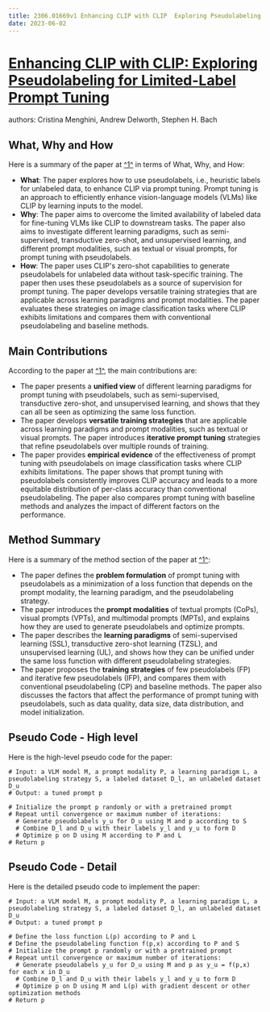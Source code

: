 ```yaml
---
title: 2306.01669v1 Enhancing CLIP with CLIP  Exploring Pseudolabeling for Limited-Label Prompt Tuning
date: 2023-06-02
---
```


# [Enhancing CLIP with CLIP: Exploring Pseudolabeling for Limited-Label Prompt Tuning](http://arxiv.org/abs/2306.01669v1)

authors: Cristina Menghini, Andrew Delworth, Stephen H. Bach


## What, Why and How

[1]: https://arxiv.org/pdf/2306.01669v1.pdf "arXiv:2306.01669v1 [cs.CV] 2 Jun 2023"
[2]: https://arxiv.org/abs/2306.01669 "[2306.01669] Enhancing CLIP with CLIP: Exploring Pseudolabeling for ..."
[3]: http://export.arxiv.org/abs/2306.01669 "[2306.01669] Enhancing CLIP with CLIP: Exploring Pseudolabeling for ..."

Here is a summary of the paper at [^1^][1] in terms of What, Why, and How:

- **What**: The paper explores how to use pseudolabels, i.e., heuristic labels for unlabeled data, to enhance CLIP via prompt tuning. Prompt tuning is an approach to efficiently enhance vision-language models (VLMs) like CLIP by learning inputs to the model.
- **Why**: The paper aims to overcome the limited availability of labeled data for fine-tuning VLMs like CLIP to downstream tasks. The paper also aims to investigate different learning paradigms, such as semi-supervised, transductive zero-shot, and unsupervised learning, and different prompt modalities, such as textual or visual prompts, for prompt tuning with pseudolabels.
- **How**: The paper uses CLIP's zero-shot capabilities to generate pseudolabels for unlabeled data without task-specific training. The paper then uses these pseudolabels as a source of supervision for prompt tuning. The paper develops versatile training strategies that are applicable across learning paradigms and prompt modalities. The paper evaluates these strategies on image classification tasks where CLIP exhibits limitations and compares them with conventional pseudolabeling and baseline methods.


## Main Contributions

[1]: https://arxiv.org/pdf/2306.01669v1.pdf "arXiv:2306.01669v1 [cs.CV] 2 Jun 2023"
[2]: https://arxiv.org/abs/2306.01669 "[2306.01669] Enhancing CLIP with CLIP: Exploring Pseudolabeling for ..."
[3]: http://export.arxiv.org/abs/2306.01669 "[2306.01669] Enhancing CLIP with CLIP: Exploring Pseudolabeling for ..."

According to the paper at [^1^][1], the main contributions are:

- The paper presents a **unified view** of different learning paradigms for prompt tuning with pseudolabels, such as semi-supervised, transductive zero-shot, and unsupervised learning, and shows that they can all be seen as optimizing the same loss function.
- The paper develops **versatile training strategies** that are applicable across learning paradigms and prompt modalities, such as textual or visual prompts. The paper introduces **iterative prompt tuning** strategies that refine pseudolabels over multiple rounds of training.
- The paper provides **empirical evidence** of the effectiveness of prompt tuning with pseudolabels on image classification tasks where CLIP exhibits limitations. The paper shows that prompt tuning with pseudolabels consistently improves CLIP accuracy and leads to a more equitable distribution of per-class accuracy than conventional pseudolabeling. The paper also compares prompt tuning with baseline methods and analyzes the impact of different factors on the performance.


## Method Summary

[1]: https://arxiv.org/pdf/2306.01669v1.pdf "arXiv:2306.01669v1 [cs.CV] 2 Jun 2023"
[2]: https://arxiv.org/abs/2306.01669 "[2306.01669] Enhancing CLIP with CLIP: Exploring Pseudolabeling for ..."
[3]: http://export.arxiv.org/abs/2306.01669 "[2306.01669] Enhancing CLIP with CLIP: Exploring Pseudolabeling for ..."

Here is a summary of the method section of the paper at [^1^][1]:

- The paper defines the **problem formulation** of prompt tuning with pseudolabels as a minimization of a loss function that depends on the prompt modality, the learning paradigm, and the pseudolabeling strategy.
- The paper introduces the **prompt modalities** of textual prompts (CoPs), visual prompts (VPTs), and multimodal prompts (MPTs), and explains how they are used to generate pseudolabels and optimize prompts.
- The paper describes the **learning paradigms** of semi-supervised learning (SSL), transductive zero-shot learning (TZSL), and unsupervised learning (UL), and shows how they can be unified under the same loss function with different pseudolabeling strategies.
- The paper proposes the **training strategies** of few pseudolabels (FP) and iterative few pseudolabels (IFP), and compares them with conventional pseudolabeling (CP) and baseline methods. The paper also discusses the factors that affect the performance of prompt tuning with pseudolabels, such as data quality, data size, data distribution, and model initialization.


## Pseudo Code - High level

Here is the high-level pseudo code for the paper:

```
# Input: a VLM model M, a prompt modality P, a learning paradigm L, a pseudolabeling strategy S, a labeled dataset D_l, an unlabeled dataset D_u
# Output: a tuned prompt p

# Initialize the prompt p randomly or with a pretrained prompt
# Repeat until convergence or maximum number of iterations:
  # Generate pseudolabels y_u for D_u using M and p according to S
  # Combine D_l and D_u with their labels y_l and y_u to form D
  # Optimize p on D using M according to P and L
# Return p
```


## Pseudo Code - Detail

Here is the detailed pseudo code to implement the paper:

```
# Input: a VLM model M, a prompt modality P, a learning paradigm L, a pseudolabeling strategy S, a labeled dataset D_l, an unlabeled dataset D_u
# Output: a tuned prompt p

# Define the loss function L(p) according to P and L
# Define the pseudolabeling function f(p,x) according to P and S
# Initialize the prompt p randomly or with a pretrained prompt
# Repeat until convergence or maximum number of iterations:
  # Generate pseudolabels y_u for D_u using M and p as y_u = f(p,x) for each x in D_u
  # Combine D_l and D_u with their labels y_l and y_u to form D
  # Optimize p on D using M and L(p) with gradient descent or other optimization methods
# Return p
```